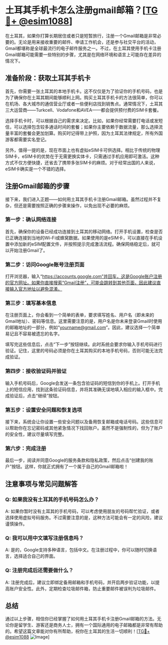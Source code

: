 # 土耳其手机卡怎么注册gmail邮箱？[[TG💪+ @esim1088](https://t.me/s/esim1088)]

在土耳其，如果你打算长期居住或者只是短暂旅行，注册一个Gmail邮箱是非常必要的。无论是用来接收重要的邮件、申请工作机会，还是参与社交平台的活动，Gmail都堪称是全球最流行的电子邮件服务之一。不过，在土耳其使用手机卡注册Gmail邮箱可能需要一些特别的步骤，尤其是在网络环境和语言上可能存在差异的情况下。

## 准备阶段：获取土耳其手机卡

首先，你需要一张土耳其的本地手机卡。这不仅仅是为了验证你的手机号码，也是为了确保你在土耳其期间能够顺利上网。购买土耳其手机卡的方法很简单，你可以在机场、各大城市的通信营业厅或者一些便利店找到销售点。通常情况下，土耳其三大运营商——Turkcell、Vodafone和AVEA——都会提供预付费的SIM卡套餐。

选择手机卡时，可以根据自己的需求来决定。比如，如果你经常需要打电话或发短信，可以选择包含较多通话时间的套餐；如果你主要依赖于数据流量，那么选择流量丰富的套餐会更加划算。购买时记得带上护照，因为土耳其法律规定，所有外国游客都需要实名登记。

另外，值得一提的是，现在市面上也有虚拟eSIM卡可供选择。相比于传统的物理SIM卡，eSIM卡的优势在于无需更换实体卡，只需通过手机应用即可激活。这种方式不仅方便快捷，还省去了携带多张SIM卡的麻烦。对于经常出国的人来说，eSIM卡确实是一个不错的选择。

## 注册Gmail邮箱的步骤

接下来，我们进入正题——如何用土耳其手机卡注册Gmail邮箱。虽然过程并不复杂，但还是需要按照正确的步骤来操作，以免出现不必要的麻烦。

### 第一步：确认网络连接

首先，确保你的设备已经成功连接到土耳其的移动网络。打开手机设置，检查是否已正确连接到当地的Wi-Fi或蜂窝数据。如果使用的是eSIM卡，可以直接在手机设置中添加新的eSIM配置文件，并按照提示完成激活流程。确保网络稳定后，就可以开始注册Gmail了。

### 第二步：访问Google账号注册页面

打开浏览器，输入“https://accounts.google.com”并回车，这是Google账户注册的官方网址。如果你直接搜索“Gmail注册”，可能会跳转到其他页面，因此建议直接输入官方地址以避免混淆。

### 第三步：填写基本信息

在注册页面上，你会看到一个简单的表单，要求填写姓名、用户名（即未来的Gmail地址）、密码等信息。这里需要注意的是，用户名是你未来登录Gmail时使用的邮箱地址的一部分，例如“yourname@gmail.com”。因此，建议选择一个简单易记且不容易被遗忘的名字。

填写完这些信息后，点击“下一步”按钮继续。此时系统会要求你输入手机号码进行验证。记住，这里的号码必须是你在土耳其购买的本地手机号码，否则可能无法完成验证。

### 第四步：接收验证码并验证

输入手机号码后，Google会发送一条包含验证码的短信到你的手机上。打开手机上的短信应用，找到这条验证码信息，并将其准确无误地填入相应的输入框中。完成验证后，点击“继续”按钮。

### 第五步：设置安全问题和恢复选项

接下来，系统会让你设置一些安全问题以及备用恢复邮箱或电话号码。这些信息可以帮助你在忘记密码或其他紧急情况下找回账户。虽然不是强制性的，但为了账户的安全性，建议尽量填写完整。

### 第六步：完成注册

最后一步，阅读并同意Google的服务条款和隐私政策，然后点击“创建我的账户”按钮。这样，你就正式拥有了一个属于自己的Gmail邮箱啦！

## 注意事项与常见问题解答

### Q: 如果我没有土耳其的手机号码怎么办？

A: 如果你暂时没有土耳其的手机号码，可以考虑使用朋友的号码帮忙验证，或者选择使用虚拟号码服务。不过需要注意的是，这种方法可能会有一定的风险，建议谨慎操作。

### Q: 我可以用中文填写注册信息吗？

A: 是的，Google支持多种语言，包括中文。在注册过程中，你可以随时切换语言，选择适合自己的界面。

### Q: 注册完成后还需要做什么？

A: 注册完成后，建议立即绑定备用邮箱和手机号码，并开启两步验证功能，以提高账户安全性。此外，定期检查垃圾邮件箱，防止重要邮件被误判为垃圾邮件。

## 总结

通过以上步骤，相信你已经掌握了如何用土耳其手机卡注册Gmail邮箱的方法。无论你是留学生、游客还是商务人士，拥有一个国际通用的电子邮箱都是非常有帮助的。希望这篇文章能对你有所帮助，祝你在土耳其的生活一切顺利！[[TG💪+ @esim1088](https://t.me/s/esim1088) ![Image](https://i.postimg.cc/4NQfJmqS/Snipaste-2025-05-13-00-14-12.png)]